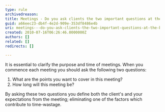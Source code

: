 ```yaml
---
type: rule
archivedreason: 
title: Meetings - Do you ask clients the two important questions at the beginning of each meeting?
guid: a66eec23-db4f-4e2d-909e-353df8486e4b
uri: meetings---do-you-ask-clients-the-two-important-questions-at-the-beginning-of-each-meeting
created: 2010-07-16T06:26:46.0000000Z
authors: []
related: []
redirects: []

---
```


It is essential to clarify the purpose and time of meetings.
 When you commence each meeting you should ask the following two questions:  
<!--endintro-->

1. What are the points you want to cover in this meeting?
2. How long will this meeting be?


By asking these two questions you define both the client's and your expectations from the meeting; eliminating one of the factors which contribute to time-wastage.

